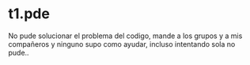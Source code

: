 # t1.pde
No pude solucionar el problema del codigo, mande a los grupos y a mis compañeros y ninguno supo como ayudar, incluso intentando sola no pude..
